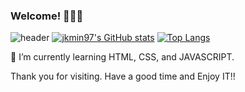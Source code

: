 ### Welcome! 👋😸😸
![header](https://capsule-render.vercel.app/api?type=wave&color=auto&height=300&section=header&text=min's%20github&fontSize=90)
[![jkmin97's GitHub stats](https://github-readme-stats.vercel.app/api?username=jkmin97&theme=jolly&show_icons=true)](https://github.com/jkmin97/github-readme-stats)
[![Top Langs](https://github-readme-stats.vercel.app/api/top-langs/?username=jkmin97)](https://github.com/jkmin97/github-readme-stats)

🌱 I’m currently learning HTML, CSS, and JAVASCRIPT.

Thank you for visiting. Have a good time and Enjoy IT!!

<!--
**jkmin97/jkmin97** is a ✨ _special_ ✨ repository because its `README.md` (this file) appears on your GitHub profile.

Here are some ideas to get you started:

- 🔭 I’m currently working on ...
- 🌱 I’m currently learning ...
- 👯 I’m looking to collaborate on ...
- 🤔 I’m looking for help with ...
- 💬 Ask me about ...
- 📫 How to reach me: ...
- 😄 Pronouns: ...
- ⚡ Fun fact: ...
-->

